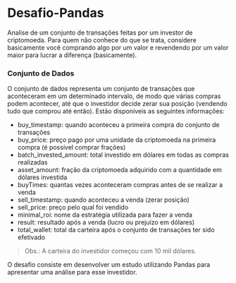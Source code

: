 # Desafio-Pandas

Analise de um conjunto de transações feitas por um investor de criptomoeda. Para quem não conhece do que se trata, considere basicamente você comprando algo por um valor e revendendo por um valor maior para lucrar a diferença (basicamente).

### Conjunto de Dados
O conjunto de dados representa um conjunto de transações que aconteceram em um determinado intervalo, de modo que várias compras podem acontecer, até que o investidor decide zerar sua posição (vendendo tudo que comprou até então). Estão disponíveis as seguintes informações:

* buy_timestamp: quando aconteceu a primeira compra do conjunto de transações
* buy_price: preço pago por uma unidade da criptomoeda na primeira compra (é possível comprar frações)
* batch_invested_amount: total investido em dólares em todas as compras realizadas
* asset_amount: fração da criptomoeda adquirido com a quantidade em dólares investida
* buyTimes: quantas vezes aconteceram compras antes de se realizar a venda
* sell_timestamp: quando aconteceu a venda (zerar posição)
* sell_price: preço pelo qual foi vendido
* minimal_roi: nome da estratégia utilizada para fazer a venda
* result: resultado após a venda (lucro ou prejuízo em dólares)
* total_wallet: total da carteira após o conjunto de transações ter sido efetivado

>Obs.: A carteira do investidor começou com 10 mil dólares.

O desafio consiste em desenvolver um estudo utilizando Pandas para apresentar uma análise para esse investidor.
